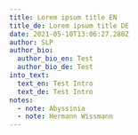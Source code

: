 ```yaml
---
title: Lorem ipsum title EN
title_de: Lorem ipsum title DE
date: 2021-05-10T13:06:27.280Z
author: SLP
author_bio:
  author_bio_en: Test
  author_bio_de: Test
into_text:
  text_en: Test Intro
  text_de: Test Intro
notes:
  - note: Abyssinia
  - note: Hermann Wissmann
---
```

